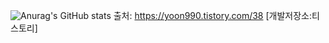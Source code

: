 ![Anurag's GitHub stats](https://github-readme-stats.vercel.app/api?username=깃허브아이디&show_icons=true&theme=radical)
출처: https://yoon990.tistory.com/38 [개발저장소:티스토리]
